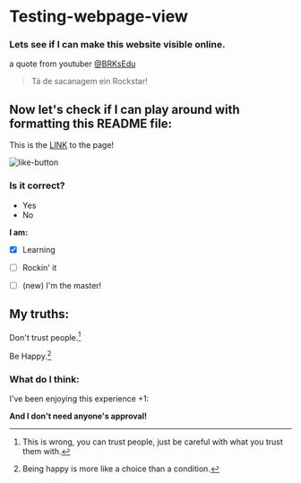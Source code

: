 # Testing-webpage-view

### Lets see if I can make this website visible online.

a quote from youtuber [@BRKsEdu](https://www.youtube.com/user/BRKsEDU)
> Tá de sacanagem ein Rockstar!

## Now let's check if I can play around with formatting this README file:

This is the [LINK](https://tiago-lelinski-marin.github.io/TIAGOtube/) to the page!

![like-button](images/like.png)

### **Is it correct?**
- Yes
- No

**I am:**
- [x] Learning 
- [ ] Rockin' it
- [ ] \(new) I'm the master!


## My truths:
 
 Don't trust people.[^1]
 
 Be Happy.[^2]


[^1]:This is wrong, you can trust people, just be careful with what you trust them with.
[^2]:Being happy is more like a choice than a condition.

### What do I think:

I've been enjoying this experience +1:

**And I don't need anyone's approval!**
